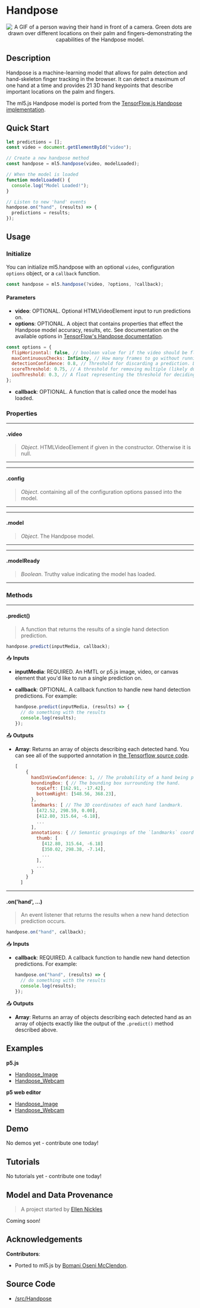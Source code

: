 # Handpose

<center>
    <img style="display:block; max-height:20rem" alt="A GIF of a person waving their hand in front of a camera. Green dots are drawn over different locations on their palm and fingers–demonstrating the capabilities of the Handpose model." src="assets/header-handpose.gif">
</center>

## Description

Handpose is a machine-learning model that allows for palm detection and hand-skeleton finger tracking in the browser. It can detect a maximum of one hand at a time and provides 21 3D hand keypoints that describe important locations on the palm and fingers.

The ml5.js Handpose model is ported from the [TensorFlow.js Handpose implementation](https://github.com/tensorflow/tfjs-models/tree/master/handpose).

## Quick Start

```js
let predictions = [];
const video = document.getElementById("video");

// Create a new handpose method
const handpose = ml5.handpose(video, modelLoaded);

// When the model is loaded
function modelLoaded() {
  console.log("Model Loaded!");
}

// Listen to new 'hand' events
handpose.on("hand", (results) => {
  predictions = results;
});
```

## Usage

### Initialize

You can initialize ml5.handpose with an optional `video`, configuration `options` object, or a `callback` function.

```js
const handpose = ml5.handpose(?video, ?options, ?callback);
```

#### Parameters

- **video**: OPTIONAL. Optional HTMLVideoElement input to run predictions on.
- **options**: OPTIONAL. A object that contains properties that effect the Handpose model accuracy, results, etc. See documentation on the available options in [TensorFlow's Handpose documentation](https://github.com/tensorflow/tfjs-models/tree/master/handpose#parameters-for-handposeload).

```js
const options = {
  flipHorizontal: false, // boolean value for if the video should be flipped, defaults to false
  maxContinuousChecks: Infinity, // How many frames to go without running the bounding box detector. Defaults to infinity, but try a lower value if the detector is consistently producing bad predictions.
  detectionConfidence: 0.8, // Threshold for discarding a prediction. Defaults to 0.8.
  scoreThreshold: 0.75, // A threshold for removing multiple (likely duplicate) detections based on a "non-maximum suppression" algorithm. Defaults to 0.75
  iouThreshold: 0.3, // A float representing the threshold for deciding whether boxes overlap too much in non-maximum suppression. Must be between [0, 1]. Defaults to 0.3.
};
```

- **callback**: OPTIONAL. A function that is called once the model has loaded.

### Properties

---

#### .video

> _Object_. HTMLVideoElement if given in the constructor. Otherwise it is null.

---

---

#### .config

> _Object_. containing all of the configuration options passed into the model.

---

---

#### .model

> _Object_. The Handpose model.

---

---

#### .modelReady

> _Boolean_. Truthy value indicating the model has loaded.

---

### Methods

---

#### .predict()

> A function that returns the results of a single hand detection prediction.

```js
handpose.predict(inputMedia, callback);
```

📥 **Inputs**

- **inputMedia**: REQUIRED. An HMTL or p5.js image, video, or canvas element that you'd like to run a single prediction on.

- **callback**: OPTIONAL. A callback function to handle new hand detection predictions. For example:

  ```js
  handpose.predict(inputMedia, (results) => {
    // do something with the results
    console.log(results);
  });
  ```

📤 **Outputs**

- **Array**: Returns an array of objects describing each detected hand. You can see all of the supported annotation in [the Tensorflow source code](https://github.com/tensorflow/tfjs-models/blob/master/handpose/src/keypoints.ts).

  ```js
  [
      {
        handInViewConfidence: 1, // The probability of a hand being present.
        boundingBox: { // The bounding box surrounding the hand.
          topLeft: [162.91, -17.42],
          bottomRight: [548.56, 368.23],
        },
        landmarks: [ // The 3D coordinates of each hand landmark.
          [472.52, 298.59, 0.00],
          [412.80, 315.64, -6.18],
          ...
        ],
        annotations: { // Semantic groupings of the `landmarks` coordinates.
          thumb: [
            [412.80, 315.64, -6.18]
            [350.02, 298.38, -7.14],
            ...
          ],
          ...
        }
      }
    ]
  ```

---

#### .on('hand', ...)

> An event listener that returns the results when a new hand detection prediction occurs.

```js
handpose.on("hand", callback);
```

📥 **Inputs**

- **callback**: REQUIRED. A callback function to handle new hand detection predictions. For example:

  ```js
  handpose.on("hand", (results) => {
    // do something with the results
    console.log(results);
  });
  ```

📤 **Outputs**

- **Array**: Returns an array of objects describing each detected hand as an array of objects exactly like the output of the `.predict()` method described above.

## Examples

**p5.js**

- [Handpose_Image](https://github.com/ml5js/ml5-library/tree/main/examples/p5js/Handpose/Handpose_Image)
- [Handpose_Webcam](https://github.com/ml5js/ml5-library/tree/main/examples/p5js/Handpose/Handpose_Webcam)

**p5 web editor**

- [Handpose_Image](https://editor.p5js.org/ml5/sketches/Handpose_Image)
- [Handpose_Webcam](https://editor.p5js.org/ml5/sketches/Handpose_Webcam)

## Demo

No demos yet - contribute one today!

## Tutorials

No tutorials yet - contribute one today!

## Model and Data Provenance

> A project started by [Ellen Nickles](https://github.com/ellennickles/)

Coming soon!

## Acknowledgements

**Contributors**:

- Ported to ml5.js by [Bomani Oseni McClendon](https://bomani.rip/).

## Source Code

- [/src/Handpose](https://github.com/ml5js/ml5-library/tree/main/src/Handpose)
